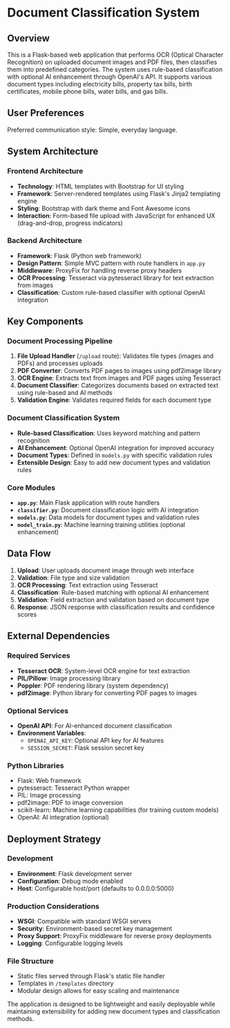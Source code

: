# Document Classification System

## Overview

This is a Flask-based web application that performs OCR (Optical Character Recognition) on uploaded document images and PDF files, then classifies them into predefined categories. The system uses rule-based classification with optional AI enhancement through OpenAI's API. It supports various document types including electricity bills, property tax bills, birth certificates, mobile phone bills, water bills, and gas bills.

## User Preferences

Preferred communication style: Simple, everyday language.

## System Architecture

### Frontend Architecture
- **Technology**: HTML templates with Bootstrap for UI styling
- **Framework**: Server-rendered templates using Flask's Jinja2 templating engine
- **Styling**: Bootstrap with dark theme and Font Awesome icons
- **Interaction**: Form-based file upload with JavaScript for enhanced UX (drag-and-drop, progress indicators)

### Backend Architecture
- **Framework**: Flask (Python web framework)
- **Design Pattern**: Simple MVC pattern with route handlers in `app.py`
- **Middleware**: ProxyFix for handling reverse proxy headers
- **OCR Processing**: Tesseract via pytesseract library for text extraction from images
- **Classification**: Custom rule-based classifier with optional OpenAI integration

## Key Components

### Document Processing Pipeline
1. **File Upload Handler** (`/upload` route): Validates file types (images and PDFs) and processes uploads
2. **PDF Converter**: Converts PDF pages to images using pdf2image library
3. **OCR Engine**: Extracts text from images and PDF pages using Tesseract
4. **Document Classifier**: Categorizes documents based on extracted text using rule-based and AI methods
5. **Validation Engine**: Validates required fields for each document type

### Document Classification System
- **Rule-based Classification**: Uses keyword matching and pattern recognition
- **AI Enhancement**: Optional OpenAI integration for improved accuracy
- **Document Types**: Defined in `models.py` with specific validation rules
- **Extensible Design**: Easy to add new document types and validation rules

### Core Modules
- **`app.py`**: Main Flask application with route handlers
- **`classifier.py`**: Document classification logic with AI integration
- **`models.py`**: Data models for document types and validation rules
- **`model_train.py`**: Machine learning training utilities (optional enhancement)

## Data Flow

1. **Upload**: User uploads document image through web interface
2. **Validation**: File type and size validation
3. **OCR Processing**: Text extraction using Tesseract
4. **Classification**: Rule-based matching with optional AI enhancement
5. **Validation**: Field extraction and validation based on document type
6. **Response**: JSON response with classification results and confidence scores

## External Dependencies

### Required Services
- **Tesseract OCR**: System-level OCR engine for text extraction
- **PIL/Pillow**: Image processing library
- **Poppler**: PDF rendering library (system dependency)
- **pdf2image**: Python library for converting PDF pages to images

### Optional Services
- **OpenAI API**: For AI-enhanced document classification
- **Environment Variables**: 
  - `OPENAI_API_KEY`: Optional API key for AI features
  - `SESSION_SECRET`: Flask session secret key

### Python Libraries
- Flask: Web framework
- pytesseract: Tesseract Python wrapper
- PIL: Image processing
- pdf2image: PDF to image conversion
- scikit-learn: Machine learning capabilities (for training custom models)
- OpenAI: AI integration (optional)

## Deployment Strategy

### Development
- **Environment**: Flask development server
- **Configuration**: Debug mode enabled
- **Host**: Configurable host/port (defaults to 0.0.0.0:5000)

### Production Considerations
- **WSGI**: Compatible with standard WSGI servers
- **Security**: Environment-based secret key management
- **Proxy Support**: ProxyFix middleware for reverse proxy deployments
- **Logging**: Configurable logging levels

### File Structure
- Static files served through Flask's static file handler
- Templates in `/templates` directory
- Modular design allows for easy scaling and maintenance

The application is designed to be lightweight and easily deployable while maintaining extensibility for adding new document types and classification methods.